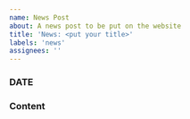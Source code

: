 ```yaml
---
name: News Post
about: A news post to be put on the website
title: 'News: <put your title>'
labels: 'news'
assignees: ''
---
```


### DATE

<!-- Replace this comment with your date in YYYY-MM-DD format (e.g., 2025-09-16) -->

### Content

<!-- Replace this comment with your news content. Links can be in either markdown or html style -->
